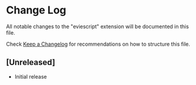 # Change Log

All notable changes to the "eviescript" extension will be documented in this file.

Check [Keep a Changelog](http://keepachangelog.com/) for recommendations on how to structure this file.

## [Unreleased]

- Initial release